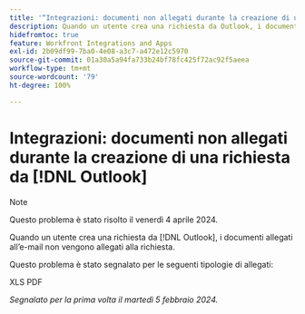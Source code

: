 ```yaml
---
title: '“Integrazioni: documenti non allegati durante la creazione di una richiesta da Outlook”'
description: Quando un utente crea una richiesta da Outlook, i documenti allegati all’e-mail non vengono allegati alla richiesta.
hidefromtoc: true
feature: Workfront Integrations and Apps
exl-id: 2b09df99-7ba0-4e08-a3c7-a472e12c5970
source-git-commit: 01a30a5a94fa733b24bf78fc425f72ac92f5aeea
workflow-type: tm+mt
source-wordcount: '79'
ht-degree: 100%

---
```


# Integrazioni: documenti non allegati durante la creazione di una richiesta da [!DNL Outlook]

>[!NOTE]
>
>Questo problema è stato risolto il venerdì 4 aprile 2024.

Quando un utente crea una richiesta da [!DNL Outlook], i documenti allegati all’e-mail non vengono allegati alla richiesta.

Questo problema è stato segnalato per le seguenti tipologie di allegati:

XLS
PDF

_Segnalato per la prima volta il martedì 5 febbraio 2024._
